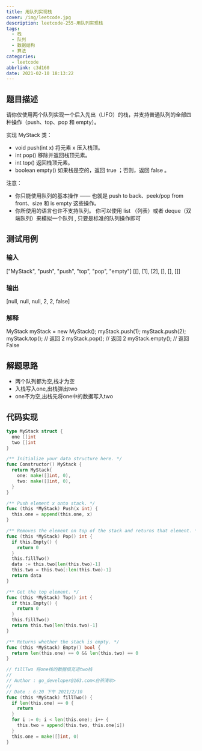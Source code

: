 ```yaml
---
title: 用队列实现栈
cover: /img/leetcode.jpg
description: leetcode-255-用队列实现栈
tags:
  - 栈
  - 队列
  - 数据结构
  - 算法
categories:
  - leetcode
abbrlink: c3d160
date: 2021-02-10 18:13:22
---
```


## 题目描述

请你仅使用两个队列实现一个后入先出（LIFO）的栈，并支持普通队列的全部四种操作（push、top、pop 和 empty）。

实现 MyStack 类：

- void push(int x) 将元素 x 压入栈顶。
- int pop() 移除并返回栈顶元素。
- int top() 返回栈顶元素。
- boolean empty() 如果栈是空的，返回 true ；否则，返回 false 。

注意：

- 你只能使用队列的基本操作 —— 也就是 push to back、peek/pop from front、size 和 is empty 这些操作。
- 你所使用的语言也许不支持队列。 你可以使用 list （列表）或者 deque（双端队列）来模拟一个队列 , 只要是标准的队列操作即可

## 测试用例

### 输入

["MyStack", "push", "push", "top", "pop", "empty"]
[[], [1], [2], [], [], []]

### 输出

[null, null, null, 2, 2, false]

### 解释

MyStack myStack = new MyStack();
myStack.push(1);
myStack.push(2);
myStack.top(); // 返回 2
myStack.pop(); // 返回 2
myStack.empty(); // 返回 False

## 解题思路

- 两个队列都为空,栈才为空
- 入栈写入one,出栈弹出two
- one不为空,出栈先将one中的数据写入two

## 代码实现

```go
type MyStack struct {
  one []int
  two []int
}

/** Initialize your data structure here. */
func Constructor() MyStack {
  return MyStack{
    one: make([]int, 0),
    two: make([]int, 0),
  }
}

/** Push element x onto stack. */
func (this *MyStack) Push(x int) {
  this.one = append(this.one, x)
}

/** Removes the element on top of the stack and returns that element. */
func (this *MyStack) Pop() int {
  if this.Empty() {
    return 0
  }
  this.fillTwo()
  data := this.two[len(this.two)-1]
  this.two = this.two[:len(this.two)-1]
  return data
}

/** Get the top element. */
func (this *MyStack) Top() int {
  if this.Empty() {
    return 0
  }
  this.fillTwo()
  return this.two[len(this.two)-1]
}

/** Returns whether the stack is empty. */
func (this *MyStack) Empty() bool {
  return len(this.one) == 0 && len(this.two) == 0
}

// fillTwo 将one栈的数据填充进two栈
//
// Author : go_developer@163.com<白茶清欢>
//
// Date : 6:20 下午 2021/2/10
func (this *MyStack) fillTwo() {
  if len(this.one) == 0 {
    return
  }
  for i := 0; i < len(this.one); i++ {
    this.two = append(this.two, this.one[i])
  }
  this.one = make([]int, 0)
}
```
